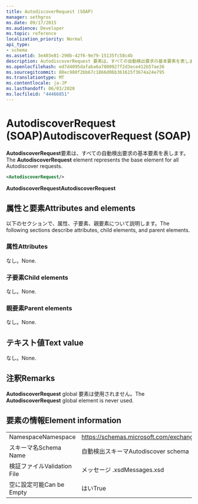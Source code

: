 ```yaml
---
title: AutodiscoverRequest (SOAP)
manager: sethgros
ms.date: 09/17/2015
ms.audience: Developer
ms.topic: reference
localization_priority: Normal
api_type:
- schema
ms.assetid: 3e403e81-290b-42f6-9e79-15135fc58c4b
description: AutodiscoverRequest 要素は、すべての自動検出要求の基本要素を表します。
ms.openlocfilehash: ed7d4095dafaba6a7800927f2d3ece412b57ae36
ms.sourcegitcommit: 88ec988f2bb67c1866d06b361615f3674a24e795
ms.translationtype: MT
ms.contentlocale: ja-JP
ms.lasthandoff: 06/03/2020
ms.locfileid: "44466851"
---
```

# <a name="autodiscoverrequest-soap"></a><span data-ttu-id="76790-103">AutodiscoverRequest (SOAP)</span><span class="sxs-lookup"><span data-stu-id="76790-103">AutodiscoverRequest (SOAP)</span></span>

<span data-ttu-id="76790-104">**AutodiscoverRequest**要素は、すべての自動検出要求の基本要素を表します。</span><span class="sxs-lookup"><span data-stu-id="76790-104">The **AutodiscoverRequest** element represents the base element for all Autodiscover requests.</span></span> 
  
```XML
<AutodiscoverRequest/>
```

 <span data-ttu-id="76790-105">**AutodiscoverRequest**</span><span class="sxs-lookup"><span data-stu-id="76790-105">**AutodiscoverRequest**</span></span>
## <a name="attributes-and-elements"></a><span data-ttu-id="76790-106">属性と要素</span><span class="sxs-lookup"><span data-stu-id="76790-106">Attributes and elements</span></span>

<span data-ttu-id="76790-107">以下のセクションで、属性、子要素、親要素について説明します。</span><span class="sxs-lookup"><span data-stu-id="76790-107">The following sections describe attributes, child elements, and parent elements.</span></span>
  
### <a name="attributes"></a><span data-ttu-id="76790-108">属性</span><span class="sxs-lookup"><span data-stu-id="76790-108">Attributes</span></span>

<span data-ttu-id="76790-109">なし。</span><span class="sxs-lookup"><span data-stu-id="76790-109">None.</span></span>
  
### <a name="child-elements"></a><span data-ttu-id="76790-110">子要素</span><span class="sxs-lookup"><span data-stu-id="76790-110">Child elements</span></span>

<span data-ttu-id="76790-111">なし。</span><span class="sxs-lookup"><span data-stu-id="76790-111">None.</span></span>
  
### <a name="parent-elements"></a><span data-ttu-id="76790-112">親要素</span><span class="sxs-lookup"><span data-stu-id="76790-112">Parent elements</span></span>

<span data-ttu-id="76790-113">なし。</span><span class="sxs-lookup"><span data-stu-id="76790-113">None.</span></span>
  
## <a name="text-value"></a><span data-ttu-id="76790-114">テキスト値</span><span class="sxs-lookup"><span data-stu-id="76790-114">Text value</span></span>

<span data-ttu-id="76790-115">なし。</span><span class="sxs-lookup"><span data-stu-id="76790-115">None.</span></span>
  
## <a name="remarks"></a><span data-ttu-id="76790-116">注釈</span><span class="sxs-lookup"><span data-stu-id="76790-116">Remarks</span></span>

<span data-ttu-id="76790-117">**AutodiscoverRequest** global 要素は使用されません。</span><span class="sxs-lookup"><span data-stu-id="76790-117">The **AutodiscoverRequest** global element is never used.</span></span> 
  
## <a name="element-information"></a><span data-ttu-id="76790-118">要素の情報</span><span class="sxs-lookup"><span data-stu-id="76790-118">Element information</span></span>

|||
|:-----|:-----|
|<span data-ttu-id="76790-119">Namespace</span><span class="sxs-lookup"><span data-stu-id="76790-119">Namespace</span></span>  <br/> |https://schemas.microsoft.com/exchange/2010/Autodiscover  <br/> |
|<span data-ttu-id="76790-120">スキーマ名</span><span class="sxs-lookup"><span data-stu-id="76790-120">Schema Name</span></span>  <br/> |<span data-ttu-id="76790-121">自動検出スキーマ</span><span class="sxs-lookup"><span data-stu-id="76790-121">Autodiscover schema</span></span>  <br/> |
|<span data-ttu-id="76790-122">検証ファイル</span><span class="sxs-lookup"><span data-stu-id="76790-122">Validation File</span></span>  <br/> |<span data-ttu-id="76790-123">メッセージ .xsd</span><span class="sxs-lookup"><span data-stu-id="76790-123">Messages.xsd</span></span>  <br/> |
|<span data-ttu-id="76790-124">空に設定可能</span><span class="sxs-lookup"><span data-stu-id="76790-124">Can be Empty</span></span>  <br/> |<span data-ttu-id="76790-125">はい</span><span class="sxs-lookup"><span data-stu-id="76790-125">True</span></span>  <br/> |
   

